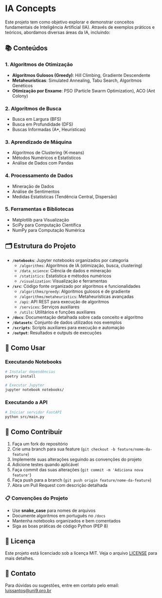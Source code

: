 # IA Concepts

Este projeto tem como objetivo explorar e demonstrar conceitos fundamentais de Inteligência Artificial (IA). 
Através de exemplos práticos e teóricos, abordamos diversas áreas da IA, incluindo:

## 📚 Conteúdos

### 1. **Algoritmos de Otimização**
   - **Algoritmos Gulosos (Greedy)**: Hill Climbing, Gradiente Descendente
   - **Metaheurísticas**: Simulated Annealing, Tabu Search, Algoritmos Genéticos
   - **Otimização por Enxame**: PSO (Particle Swarm Optimization), ACO (Ant Colony)

### 2. **Algoritmos de Busca**
   - Busca em Largura (BFS)
   - Busca em Profundidade (DFS)
   - Buscas Informadas (A*, Heurísticas)

### 3. **Aprendizado de Máquina**
   - Algoritmos de Clustering (K-means)
   - Métodos Numéricos e Estatísticos
   - Análise de Dados com Pandas

### 4. **Processamento de Dados**
   - Mineração de Dados
   - Análise de Sentimentos
   - Medidas Estatísticas (Tendência Central, Dispersão)

### 5. **Ferramentas e Bibliotecas**
   - Matplotlib para Visualização
   - SciPy para Computação Científica
   - NumPy para Computação Numérica

## 🗂️ Estrutura do Projeto

- **`/notebooks`**: Jupyter notebooks organizados por categoria
  - `/algorithms`: Algoritmos de IA (otimização, busca, clustering)
  - `/data_science`: Ciência de dados e mineração
  - `/statistics`: Estatística e métodos numéricos  
  - `/visualization`: Visualização e ferramentas
- **`/src`**: Código fonte organizado por algoritmos e funcionalidades
  - `/algorithms/greedy`: Algoritmos gulosos e de gradiente
  - `/algorithms/metaheuristics`: Metaheurísticas avançadas
  - `/api`: API REST para execução de algoritmos
  - `/services`: Serviços auxiliares
  - `/utils`: Utilitários e funções auxiliares
- **`/docs`**: Documentação detalhada sobre cada conceito e algoritmo
- **`/datasets`**: Conjunto de dados utilizados nos exemplos
- **`/scripts`**: Scripts auxiliares para execução e automação
- **`/output`**: Resultados e outputs de execuções

## 🚀 Como Usar

### Executando Notebooks
```bash
# Instalar dependências
poetry install

# Executar Jupyter
jupyter notebook notebooks/
```

### Executando a API
```bash
# Iniciar servidor FastAPI
python src/main.py
```

## 🤝 Como Contribuir

1. Faça um fork do repositório
2. Crie uma branch para sua feature (`git checkout -b feature/nome-da-feature`)
3. Implemente suas alterações seguindo as convenções do projeto
4. Adicione testes quando aplicável
5. Faça commit das suas alterações (`git commit -m 'Adiciona nova feature'`)
6. Faça push para a branch (`git push origin feature/nome-da-feature`)
7. Abra um Pull Request com descrição detalhada

### 📋 Convenções do Projeto
- Use **snake_case** para nomes de arquivos
- Documente algoritmos em português no `/docs`
- Mantenha notebooks organizados e bem comentados
- Siga as boas práticas de código Python (PEP 8)

## 📄 Licença

Este projeto está licenciado sob a licença MIT. Veja o arquivo [LICENSE](LICENSE) para mais detalhes.

## 📧 Contato

Para dúvidas ou sugestões, entre em contato pelo email: luissantos@uni9.pro.br

